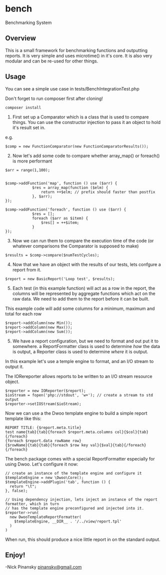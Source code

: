 # bench
Benchmarking System
## Overview
This is a small framework for benchmarking functions and outputting reports. It is very simple and uses microtime() in it's core.
It is also very modular and can be re-used for other things.
## Usage
You can see a simple use case in tests/BenchIntegrationTest.php

Don't forget to run composer first after cloning!
```
composer install
```


1. First set up a Comparator which is a class that is used to compare things.
You can use the constructor injection to pass it an object to hold it's result set in.

e.g.
```
$comp = new FunctionComparator(new FunctionComparatorResults());
```

2. Now let's add some code to compare whether array_map() or foreach() is more performant

```
$arr = range(1,100);


$comp->addFunction('map', function () use ($arr) {
            $res = array_map(function ($elm) {
                return ++$elm; // prefix should faster than postfix
            }, $arr);
});
        
$comp->addFunction('foreach', function () use ($arr) {
            $res = [];
            foreach ($arr as $item) {
                $res[] = ++$item;
            }
});
```

3. Now we can run them to compare the execution time of the code (or whatever comparisons the Comparator is supposed to make)
```
$results = $comp->compare($numTestCycles);
```

4. Now that we have an object with the results of our tests, lets confgure a report from it.

```
$report = new BasicReport('Loop test', $results);
```

5. Each test (in this example function) will act as a row in the report, the columns
will be represented by aggregate functions which act on the raw data. We need to add them
to the report before it can be built.

This example code will add some columns for a minimum, maximum and total for each row
```
$report->addColumn(new Min());
$report->addColumn(new Max());
$report->addColumn(new Sum());
```

5. We have a report configuration, but we need to format and out put it to somewhere.
a ReportFormatter class is used to determine *how* the data is output, a Reporter class 
is used to determine *where* it is output.

In this example let's use a temple engine to format, and an I/O stream to output it.

The IORereporter allows reports to be written to an I/O stream resource object. 

```
$reporter = new IOReporter($report);
$ioStream = fopen('php://stdout', 'w+'); // create a stream to std output
$reporter->setIOStream($ioStream);
```

Now we can use a the Dwoo template engine to build a simple report template like this:
```
REPORT TITLE: {$report.meta.title}
test name{tab}{tab}{foreach $report.meta.columns col}{$col}{tab}{/foreach}
{foreach $report.data rowName row}
{$rowName}{tab}{tab}{foreach $row key val}{$val}{tab}{/foreach}
{/foreach}
```

The bench package comes with a special ReportFormatter especially for using Dwoo. Let's configure it now:
```
// create an instance of the template engine and configure it
$templateEngine = new \Dwoo\Core();
$templateEngine->addPlugin('tab', function () {
  return "\t";
}, false);

// Using dependency injection, lets inject an instance of the report formatter, which in turn
// has the template engine preconfigured and injected into it.
$reporter->run(
  new DwooTemplateReportFormatter(
    $templateEngine, __DIR__ . '/../view/report.tpl'  
  )
)
```

When run, this should produce a nice little report in on the standard output.

## Enjoy!
-Nick Pinansky <pinansky@gmail.com>
